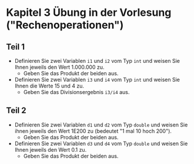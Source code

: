 # Kapitel 3 Übung in der Vorlesung ("Rechenoperationen")

## Teil 1

- Definieren Sie zwei Variablen ```i1``` und ```i2``` vom Typ ```int``` und weisen Sie Ihnen jeweils den Wert 1.000.000 zu.
  - Geben Sie das Produkt der beiden aus.
- Definieren Sie zwei Variablen ```i3``` und ```i4``` vom Typ ```int``` und weisen Sie Ihnen die Werte 15 und 4 zu.
  - Geben Sie das Divisionsergebnis ```i3/i4``` aus.

## Teil 2

- Definieren Sie zwei Variablen ```d1``` und ```d2``` vom Typ ```double``` und weisen Sie ihnen jeweils den Wert 1E200 zu (bedeutet "1 mal 10 hoch 200").
  - Geben Sie das Produkt der beiden aus.
- Definieren Sie zwei Variablen ```d3``` und ```d4``` vom Typ ```double``` und weisen Sie Ihnen jeweils den Wert 0.1 zu.
  - Geben Sie das Produkt der beiden aus.
